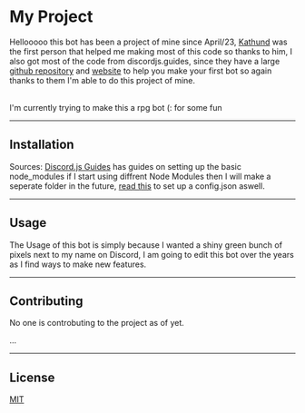 <h1>My Project</h1>
<p>Hellooooo this bot has been a project of mine since April/23, <a href="https://github.com/Kathund">Kathund</a> was the first person that helped me making most of this code so thanks to him, I also got most of the code from discordjs.guides, since they have a large <a href="https://github.com/discordjs/guide/tree/main/code-samples">github repository</a> and <a href="https://discordjs.guide/">website</a> to help you make your first bot so again thanks to them I'm able to do this project of mine.</p> 
<br>
I'm currently trying to make this a rpg bot (: for some fun
</br>
<hr>
<h2>Installation</h2>
<p>Sources: <a href="https://discordjs.guide/preparations/">Discord.js Guides</a> has guides on setting up the basic node_modules if I start using diffrent Node Modules then I will make a seperate folder in the future, <a href="https://discordjs.guide/creating-your-bot/#using-config-json">read this</a> to set up a config.json aswell.</p>
<hr>
<h2>Usage</h2>
<p>The Usage of this bot is simply because I wanted a shiny green bunch of pixels next to my name on Discord, I am going to edit this bot over the years as I find ways to make new features.</p>
<hr>
<h2>Contributing</h2>
<p>No one is controbuting to the project as of yet.</p>
...
<hr>
<h2>License</h2>
<p><a href="https://github.com/SugnaXD/DBot/blob/main/LICENSE">MIT</a></p>

